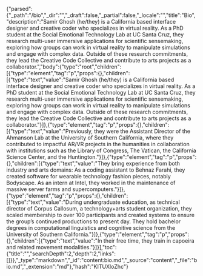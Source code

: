 {"parsed":{"_path":"/bio","_dir":"","_draft":false,"_partial":false,"_locale":"","title":"Bio","description":"Samir Ghosh (he/they) is a California based interface designer and creative coder who specializes in virtual reality. As a PhD student at the Social Emotional Technology Lab at UC Santa Cruz, they research multi-user immersive applications for scientific sensemaking, exploring how groups can work in virtual reality to manipulate simulations and engage with complex data. Outside of these research commitments, they lead the Creative Code Collective and contribute to arts projects as a collaborator.","body":{"type":"root","children":[{"type":"element","tag":"p","props":{},"children":[{"type":"text","value":"Samir Ghosh (he/they) is a California based interface designer and creative coder who specializes in virtual reality. As a PhD student at the Social Emotional Technology Lab at UC Santa Cruz, they research multi-user immersive applications for scientific sensemaking, exploring how groups can work in virtual reality to manipulate simulations and engage with complex data. Outside of these research commitments, they lead the Creative Code Collective and contribute to arts projects as a collaborator."}]},{"type":"element","tag":"p","props":{},"children":[{"type":"text","value":"Previously, they were the Assistant Director of the Ahmanson Lab at the University of Southern California, where they contributed to impactful AR/VR projects in the humanities in collaboration with institutions such as the Library of Congress, The Vatican, the California Science Center, and the Huntington."}]},{"type":"element","tag":"p","props":{},"children":[{"type":"text","value":"They bring experience from both industry and arts domains: As a coding assistant to Behnaz Farahi, they created software for wearable technology fashion pieces, notably Bodyscape. As an intern at Intel, they worked in the maintenance of massive server farms and supercomputers."}]},{"type":"element","tag":"p","props":{},"children":[{"type":"text","value":"During undergraduate education, as technical director of Corpus Callosum, a technology+arts student organization, they scaled membership to over 100 participants and created systems to ensure the group’s continued productions to present day. They hold bachelor degrees in computational linguistics and cognitive science from the University of Southern California."}]},{"type":"element","tag":"p","props":{},"children":[{"type":"text","value":"In their free time, they train in capoeira and related movement modalities."}]}],"toc":{"title":"","searchDepth":2,"depth":2,"links":[]}},"_type":"markdown","_id":"content:bio.md","_source":"content","_file":"bio.md","_extension":"md"},"hash":"KITUXloZhc"}